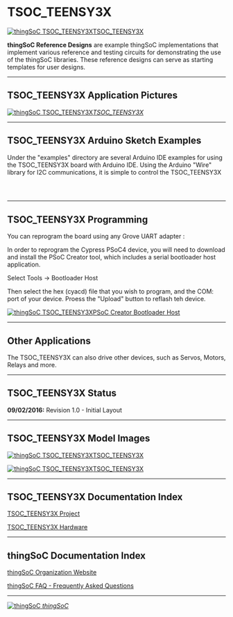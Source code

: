 # TSOC_TEENSY3X



[![thingSoC TSOC_TEENSY3X](https://raw.githubusercontent.com/thingSoC/TSOC_TEENSY3X/master/TSOC_TEENSY3X/images/TSOC_TEENSY3X_iso.png?raw=true)TSOC_TEENSY3X](https://github.com/thingSoC/TSOC_TEENSY3X)

**thingSoC Reference Designs** are example thingSoC implementations that implement
various reference and testing circuits for demonstrating the use of the thingSoC libraries.
These reference designs can serve as starting templates for user designs.

---------------------------------------

## TSOC_TEENSY3X Application Pictures



[![thingSoC TSOC_TEENSY3X](https://raw.githubusercontent.com/thingSoC/TSOC_TEENSY3X/master/TSOC_TEENSY3X/images/TSOC_TEENSY3X_top.png?raw=true)*TSOC_TEENSY3X*](https://github.com/thingSoC/TSOC_TEENSY3X)

---------------------------------------

## TSOC_TEENSY3X Arduino Sketch Examples

Under the "examples" directory are several Arduino IDE examples for using the TSOC_TEENSY3X board with Arduino IDE.
Using the Arduino "Wire" library for I2C communications, it is simple to control the TSOC_TEENSY3X

```c
 
 
```

---------------------------------------
## TSOC_TEENSY3X Programming

You can reprogram the board using any Grove UART adapter :

In order to reprogram the Cypress PSoC4 device, you will need to download and install the PSoC Creator tool, which includes a serial bootloader host application.

Select Tools -> Bootloader Host 

Then select the hex (cyacd) file that you wish to program, and the COM: port of your device. Proess the "Upload" button to reflash teh device.

[![thingSoC TSOC_TEENSY3X](https://raw.githubusercontent.com/thingSoC/TSOC_TEENSY3X/master/TSOC_TEENSY3X/images/product/TSOC_TEENSY3X_bootloader.png?raw=true)PSoC Creator Bootloader Host](https://github.com/thingSoC/TSOC_TEENSY3X)


---------------------------------------
## Other Applications

The TSOC_TEENSY3X can also drive other devices, such as Servos, Motors, Relays and more.


---------------------------------------

## TSOC_TEENSY3X Status <a name="TSOC_TEENSY3X_status"/>

**09/02/2016:** 
Revision 1.0 - Initial Layout 


---------------------------------------
## TSOC_TEENSY3X Model Images


[![thingSoC TSOC_TEENSY3X](https://raw.githubusercontent.com/thingSoC/TSOC_TEENSY3X/master/TSOC_TEENSY3X/images/TSOC_TEENSY3X_top.png?raw=true)TSOC_TEENSY3X](https://github.com/thingSoC/TSOC_TEENSY3X)


[![thingSoC TSOC_TEENSY3X](https://raw.githubusercontent.com/thingSoC/TSOC_TEENSY3X/master/TSOC_TEENSY3X/images/TSOC_TEENSY3X_bot.png?raw=true)TSOC_TEENSY3X](https://github.com/thingSoC/TSOC_TEENSY3X)


---------------------------------------

## TSOC_TEENSY3X Documentation Index <a name="TSOC_TEENSY3X_documentation_index"/>

[TSOC_TEENSY3X Project](http://thingsoc.github.io/projects/TSOC_TEENSY3X.html)

[TSOC_TEENSY3X Hardware](https://github.com/thingSoC/TSOC_TEENSY3X/tree/master/TSOC_TEENSY3X/hardware)


---------------------------------------

## thingSoC Documentation Index <a name="thingSoC_documentation_index"/>

[thingSoC Organization Website](http://thingSoC.github.io)

[thingSoC FAQ - Frequently Asked Questions](http://thingsoc.github.io/support/faq.html)

---------------------------------------

[![thingSoC](http://thingsoc.github.io/img/projects/thingSoC/thingSoC_thumb.png?raw=true) 
*thingSoC*](http://thingsoc.github.io)
